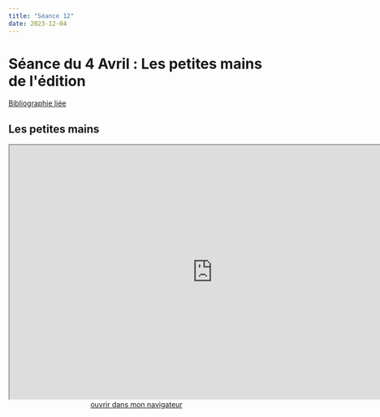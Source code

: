 ```yaml
--- 
title: "Séance 12"
date: 2023-12-04
---
```



# Séance du 4 Avril : Les petites mains de l'édition

[Bibliographie liée](https://www.zotero.org/groups/4823133/FRA3826-2023/collections/DWCT6EQH)

## Les petites mains

<iframe src="https://mmellet.github.io/FRA3826_2023/slides/Seance-12-1.html" title="description"  height="500" width="800" allowfullscreen="allowfullscreen"></iframe>

<div style="text-align:center">
<a href="https://mmellet.github.io/FRA3826_2023/slides/Seance-12-1.html" target="_blank">ouvrir dans mon navigateur</a>
</div>
